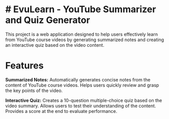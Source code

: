 # # EvuLearn - YouTube Summarizer and Quiz Generator
This project is a web application designed to help users effectively learn from YouTube course videos by generating summarized notes and creating an interactive quiz based on the video content.

# Features
**Summarized Notes:**
Automatically generates concise notes from the content of YouTube course videos.
Helps users quickly review and grasp the key points of the video.

**Interactive Quiz:**
Creates a 10-question multiple-choice quiz based on the video summary.
Allows users to test their understanding of the content.
Provides a score at the end to evaluate performance.

